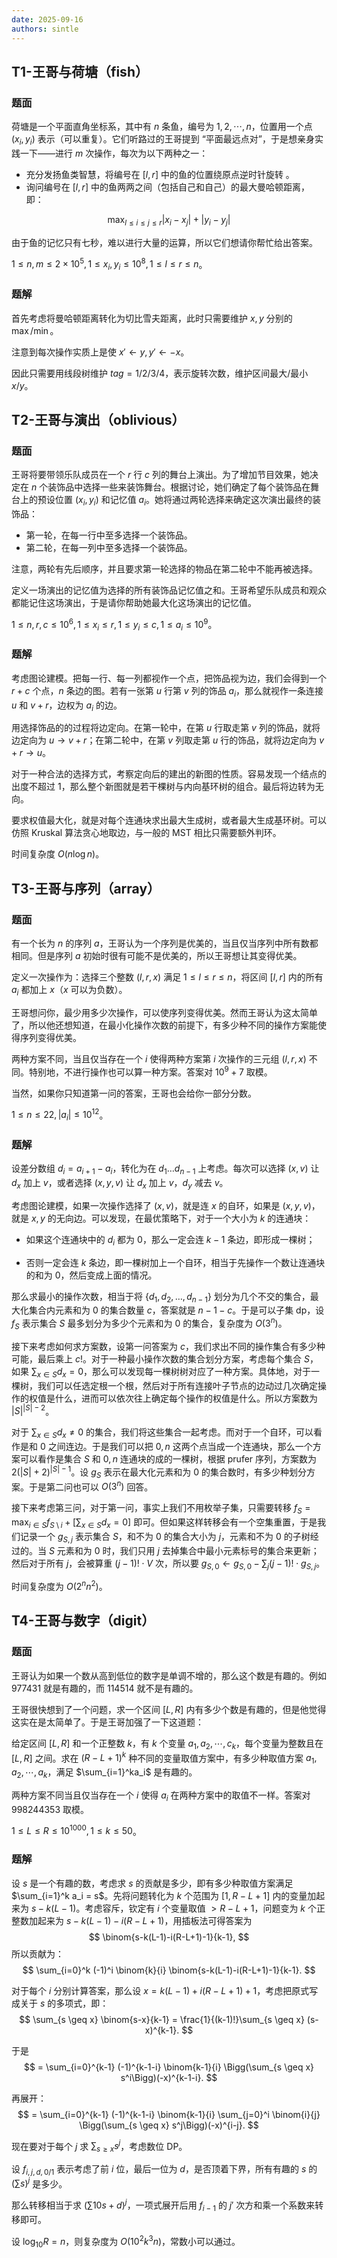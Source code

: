 ```yaml
---
date: 2025-09-16
authors: sintle
---
```


## T1-王哥与荷塘（fish）

### 题面

荷塘是一个平面直角坐标系，其中有 $n$ 条鱼，编号为 $1,2,\cdots,n$，位置用一个点 $(x_i,y_i)$ 表示（可以重复）。它们听路过的王哥提到 “平面最远点对”，于是想亲身实践一下——进行 $m$ 次操作，每次为以下两种之一：

-   充分发扬鱼类智慧，将编号在 $[l,r]$ 中的鱼的位置绕原点逆时针旋转 。
-   询问编号在 $[l,r]$ 中的鱼两两之间（包括自己和自己）的最大曼哈顿距离，即：

$$
\max_{l\leq i\leq j\leq r}{|x_i-x_j|+|y_i-y_j|}
$$

由于鱼的记忆只有七秒，难以进行大量的运算，所以它们想请你帮忙给出答案。

$1\leq n,m\leq2\times10^5,1\leq x_i,y_i\leq10^8,1\leq l\leq r\leq n$。

### 题解

首先考虑将曼哈顿距离转化为切比雪夫距离，此时只需要维护 $x,y$ 分别的 $\max/\min$。

注意到每次操作实质上是使 $x'\leftarrow y,y'\leftarrow -x$。

因此只需要用线段树维护 $tag=1/2/3/4$，表示旋转次数，维护区间最大/最小 $x/y$。

## T2-王哥与演出（oblivious）

### 题面

王哥将要带领乐队成员在一个 $r$ 行 $c$ 列的舞台上演出。为了增加节目效果，她决定在 $n$ 个装饰品中选择一些来装饰舞台。根据讨论，她们确定了每个装饰品在舞台上的预设位置 $(x_i,y_i)$ 和记忆值 $a_i$。她将通过两轮选择来确定这次演出最终的装饰品：

-   第一轮，在每一行中至多选择一个装饰品。
-   第二轮，在每一列中至多选择一个装饰品。

注意，两轮有先后顺序，并且要求第一轮选择的物品在第二轮中不能再被选择。

定义一场演出的记忆值为选择的所有装饰品记忆值之和。王哥希望乐队成员和观众都能记住这场演出，于是请你帮助她最大化这场演出的记忆值。

$1\leq n,r,c\leq10^6,1\leq x_i\leq r,1\leq y_i\leq c,1\leq a_i\leq 10^9$。

### 题解

考虑图论建模。把每一行、每一列都视作一个点，把饰品视为边，我们会得到一个 $r+c$ 个点，$n$ 条边的图。若有一张第 $u$ 行第 $v$ 列的饰品 $a_i$，那么就视作一条连接 $u$ 和 $v+r$，边权为 $a_i$ 的边。

用选择饰品的的过程将边定向。在第一轮中，在第 $u$ 行取走第 $v$ 列的饰品，就将边定向为 $u\rightarrow v+r$；在第二轮中，在第 $v$ 列取走第 $u$ 行的饰品，就将边定向为 $v+r\rightarrow u$。

对于一种合法的选择方式，考察定向后的建出的新图的性质。容易发现一个结点的出度不超过 $1$，那么整个新图就是若干棵树与内向基环树的组合。最后将边转为无向。

要求权值最大化，就是对每个连通块求出最大生成树，或者最大生成基环树。可以仿照 Kruskal 算法贪心地取边，与一般的 MST 相比只需要额外判环。

时间复杂度 $O(n\log n)$。

## T3-王哥与序列（array）

### 题面

有一个长为 $n$ 的序列 $a$，王哥认为一个序列是优美的，当且仅当序列中所有数都相同。但是序列 $a$ 初始时很有可能不是优美的，所以王哥想让其变得优美。

定义一次操作为：选择三个整数 $(l,r,x)$ 满足 $1\leq l\leq r\leq n$，将区间 $[l,r]$ 内的所有 $a_i$ 都加上 $x$（$x$ 可以为负数）。

王哥想问你，最少用多少次操作，可以使序列变得优美。然而王哥认为这太简单了，所以他还想知道，在最小化操作次数的前提下，有多少种不同的操作方案能使得序列变得优美。

两种方案不同，当且仅当存在一个 $i$ 使得两种方案第 $i$ 次操作的三元组 $(l,r,x)$ 不同。特别地，不进行操作也可以算一种方案。答案对 $10^9+7$ 取模。

当然，如果你只知道第一问的答案，王哥也会给你一部分分数。

$1\leq n\leq22,|a_i|\leq 10^{12}$。

### 题解

设差分数组 $d_i = a_{i+1} - a_i$，转化为在 $d_1 \dots d_{n-1}$ 上考虑。每次可以选择 $(x, v)$ 让 $d_x$ 加上 $v$，或者选择 $(x, y, v)$ 让 $d_x$ 加上 $v$，$d_y$ 减去 $v$。

考虑图论建模，如果一次操作选择了 $(x, v)$，就是连 $x$ 的自环，如果是 $(x, y, v)$，就是 $x, y$ 的无向边。可以发现，在最优策略下，对于一个大小为 $k$ 的连通块：

-   如果这个连通块中的 $d_i$ 都为 $0$，那么一定会连 $k-1$ 条边，即形成一棵树；

-   否则一定会连 $k$ 条边，即一棵树加上一个自环，相当于先操作一个数让连通块的和为 $0$，然后变成上面的情况。

那么求最小的操作次数，相当于将 $\{d_1, d_2, \dots, d_{n-1}\}$ 划分为几个不交的集合，最大化集合内元素和为 $0$ 的集合数量 $c$，答案就是 $n-1-c$。于是可以子集 $\text{dp}$，设 $f_S$ 表示集合 $S$ 最多划分为多少个元素和为 $0$ 的集合，复杂度为 $O(3^n)$。

接下来考虑如何求方案数，设第一问答案为 $c$，我们求出不同的操作集合有多少种可能，最后乘上 $c!$。对于一种最小操作次数的集合划分方案，考虑每个集合 $S$，如果 $\sum_{x \in S} d_x = 0$，那么可以发现每一棵树树对应了一种方案。具体地，对于一棵树，我们可以任选定根一个根，然后对于所有连接叶子节点的边动过几次确定操作的权值是什么，进而可以依次往上确定每个操作的权值是什么。所以方案数为 $|S|^{|S|-2}$。

对于 $\sum_{x \in S} d_x \neq 0$ 的集合，我们将这些集合一起考虑。而对于一个自环，可以看作是和 $0$ 之间连边。于是我们可以把 $0, n$ 这两个点当成一个连通块，那么一个方案可以看作是集合 $S$ 和 $0, n$ 连通块的成的一棵树，根据 prufer 序列，方案数为 $2(|S|+2)^{|S|-1}$。设 $g_S$ 表示在最大化元素和为 $0$ 的集合数时，有多少种划分方案。于是第二问也可以 $O(3^n)$ 回答。

接下来考虑第三问，对于第一问，事实上我们不用枚举子集，只需要转移 $f_S = \max_{i \in S} f_{S \setminus i} + [\sum_{x \in S} d_x = 0]$ 即可。但如果这样转移会有一个空集重置，于是我们记录一个 $g_{S,j}$ 表示集合 $S$，和不为 $0$ 的集合大小为 $j$，元素和不为 $0$ 的子树经过的。当 $S$ 元素和为 $0$ 时，我们只用 $j$ 去掉集合中最小元素标号的集合来更新；然后对于所有 $j$，会被算重 $(j-1)! \cdot V$ 次，所以要 $g_{S,0} \gets g_{S,0} - \sum_j (j-1)! \cdot g_{S,j}$。

时间复杂度为 $O(2^n n^2)$。

## T4-王哥与数字（digit）

### 题面

王哥认为如果一个数从高到低位的数字是单调不增的，那么这个数是有趣的。例如 $977431$ 就是有趣的，而 $114514$ 就不是有趣的。

王哥很快想到了一个问题，求一个区间 $[L,R]$ 内有多少个数是有趣的，但是他觉得这实在是太简单了。于是王哥加强了一下这道题：

给定区间 $[L,R]$ 和一个正整数 $k$，有 $k$ 个变量 $a_1,a_2,\cdots,c_k$，每个变量为整数且在 $[L,R]$ 之间。求在 $(R-L+1)^k$ 种不同的变量取值方案中，有多少种取值方案 $a_1,a_2,\cdots,a_k$，满足 $\sum_{i=1}^ka_i$ 是有趣的。

两种方案不同当且仅当存在一个 $i$ 使得 $a_i$ 在两种方案中的取值不一样。答案对 $998244353$ 取模。

$1\leq L\leq R\leq10^{1000},1\leq k\leq50$。

### 题解

设 $s$ 是一个有趣的数，考虑求 $s$ 的贡献是多少，即有多少种取值方案满足 $\sum_{i=1}^k a_i = s$。先将问题转化为 $k$ 个范围为 $[1, R-L+1]$ 内的变量加起来为 $s-k(L-1)$。考虑容斥，钦定有 $i$ 个变量取值 $> R-L+1$，问题变为 $k$ 个正整数加起来为 $s-k(L-1)-i(R-L+1)$，用插板法可得答案为
$$
\binom{s-k(L-1)-i(R-L+1)-1}{k-1},
$$
所以贡献为：
$$
\sum_{i=0}^k (-1)^i \binom{k}{i} \binom{s-k(L-1)-i(R-L+1)-1}{k-1}.
$$

对于每个 $i$ 分别计算答案，那么设 $x = k(L-1)+i(R-L+1)+1$，考虑把原式写成关于 $s$ 的多项式，即：
$$
\sum_{s \geq x} \binom{s-x}{k-1}
= \frac{1}{(k-1)!}\sum_{s \geq x} (s-x)^{k-1}.
$$

于是
$$
= \sum_{i=0}^{k-1} (-1)^{k-1-i} \binom{k-1}{i} \Bigg(\sum_{s \geq x} s^i\Bigg)(-x)^{k-1-i}.
$$

再展开：
$$
= \sum_{i=0}^{k-1} (-1)^{k-1-i} \binom{k-1}{i} \sum_{j=0}^i \binom{i}{j} \Bigg(\sum_{s \geq x} s^j\Bigg)(-x)^{i-j}.
$$

现在要对于每个 $j$ 求 $\sum_{s \geq x} s^j$，考虑数位 DP。

设 $f_{i,j,d,0/1}$ 表示考虑了前 $i$ 位，最后一位为 $d$，是否顶着下界，所有有趣的 $s$ 的 $\Big(\sum s\Big)^j$ 是多少。

那么转移相当于求 $(\sum 10s+d)^j$，一项式展开后用 $f_{i-1}$ 的 $j'$ 次方和乘一个系数来转移即可。

设 $\log_{10} R = n$，则复杂度为 $O(10^2 k^3 n)$，常数小可以通过。